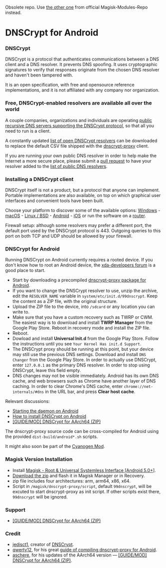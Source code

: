 Obsolete repo. Use [the other one](https://github.com/Magisk-Modules-Repo/dnscrypt-proxy-magisk) from official Magisk-Modules-Repo instead.

# DNSCrypt for Android

### DNSCrypt

DNSCrypt is a protocol that authenticates communications between a DNS client and a DNS resolver. It prevents DNS spoofing. It uses cryptographic signatures to verify that responses originate from the chosen DNS resolver and haven't been tampered with.

It is an open specification, with free and opensource reference implementations, and it is not affiliated with any company nor organization.

### Free, DNSCrypt-enabled resolvers are available all over the world

A couple companies, organizations and individuals are operating [public recursive DNS servers supporting the DNSCrypt protocol](https://dnscrypt.org/dnscrypt-resolvers.html), so that all you need to run is a client.

A constantly updated [list of open DNSCrypt resolvers](https://github.com/jedisct1/dnscrypt-proxy/blob/master/dnscrypt-resolvers.csv) can be downloaded to replace the default CSV file shipped with the [dnscrypt-proxy](https://dnscrypt.org/#dnscrypt-proxy) client.

If you are running your own public DNS resolver in order to help make the Internet a more secure place, please submit a [pull request](https://github.com/jedisct1/dnscrypt-proxy/pulls) to have your resolver added to the [list of public DNS resolvers](https://github.com/jedisct1/dnscrypt-proxy/blob/master/dnscrypt-resolvers.csv).

### Installing a DNSCrypt client

DNSCrypt itself is not a product, but a protocol that anyone can implement. Portable implementations are also available, on top on which graphical user interfaces and convenient tools have been built.

Choose your platform to discover some of the available options: [Windows](https://dnscrypt.org/#dnscrypt-windows) - [macOS](https://dnscrypt.org/#dnscrypt-macos) - [Linux / BSD](https://dnscrypt.org/#dnscrypt-proxy) - [Android](https://dnscrypt.org/#dnscrypt-android) - [iOS](https://dnscrypt.org/#dnscrypt-ios) or run the software on a [router](https://dnscrypt.org/#dnscrypt-routers).

Firewall setup: although some resolvers may prefer a different port, the default port used by the DNSCrypt protocol is 443. Outgoing queries to this port on both TCP and UDP should be allowed by your firewall.

### DNSCrypt for Android

Running DNSCrypt on Android currently requires a rooted device. If you don't know how to root an Android device, the [xda-developers forum](http://forum.xda-developers.com/) is a good place to start.

- Start by downloading a precompiled [dnscrypt-proxy package for Android](https://download.dnscrypt.org/dnscrypt-proxy/).
- If you want to change the DNSCrypt resolver to use, unzip the archive, edit the `RESOLVER_NAME` variable in `system/etc/init.d/99dnscrypt`. Keep the content as a ZIP file, with the original structure.
- Upload the ZIP file to the device, into `/sdcard` or any location you can write to.
- Make sure that you have a custom recovery such as TWRP or CWM. The easiest way is to download and install **TWRP Manager** from the Google Play Store. Reboot in recovery mode and install the ZIP file.
- Reboot.
- Dowload and install **Universal Init.d** from the Google Play Store. Follow the instructions until you see `Your Kernel Has init.d Support`.
- The DNSCrypt proxy should be running at this point, but your device may still use the previous DNS settings. Download and install `DNS Changer` fron the Google Play Store. In order to actually use DNSCrypt, enter `127.0.0.1` as the primary DNS resolver. In order to stop using DNSCrypt, leave this field empty.
- DNS changes may not be visible immediately. Android has its own DNS cache, and web browsers such as Chrome have another layer of DNS caching. In order to clear Chrome's DNS cache, enter `chrome://net-internals/#dns` in the URL bar, and press **Clear host cache**.

Relevant discussions:

- [Starting the daemon on Android](https://github.com/jedisct1/dnscrypt-proxy/issues/98#issuecomment-62636551)
- [How to install DNSCrypt on Android](http://forum.xda-developers.com/showthread.php?t=2793092)
- [\[GUIDE/MOD\] DNSCrypt for AArch64 (ZIP)](https://forum.xda-developers.com/nexus-5x/themes-apps/guide-dnscrypt-aarch64-t3302882)

The dnscrypt-proxy source code can be cross-compiled for Android using the provided `dist-build/android*.sh` scripts.

It might also soon be part of the [Cyanogen Mod](https://review.cyanogenmod.org/#/q/status:open+branch:cm-12.1+topic:dnscrypt).

### Magisk Version Installation

- Install [Magisk - Root & Universal Systemless Interface \[Android 5.0+\]](https://forum.xda-developers.com/apps/magisk/official-magisk-v7-universal-systemless-t3473445).
- [Download the zip](https://github.com/laggardkernel/dnscrypt-proxy-magisk/releases) and flash it in Magisk Manager or in Recovery.
- zip file includes four architectures: arm, arm64, x86, x64.
- Script in `/magisk/dnscrypt-proxy/script`, default `99dnscrypt`, will be excuted to start dnscrypt-proxy as init script. If other scripts exist there, `99dnscrypt` will be ignored.

### Support

- [\[GUIDE/MOD\] DNSCrypt for AArch64 (ZIP)](https://forum.xda-developers.com/nexus-5x/themes-apps/guide-dnscrypt-aarch64-t3302882)

### Credit

- [jedisct1](https://github.com/jedisct1), creator of [DNSCrypt](https://github.com/jedisct1/dnscrypt-proxy).
- [qwerty12](https://forum.xda-developers.com/member.php?u=235313), for his great [guide of compiling dnscrypt-proxy for Android](https://forum.xda-developers.com/showpost.php?p=56068030&postcount=20).
- [aschere](https://forum.xda-developers.com/member.php?u=5898631), for his updates of the AArch64 version — [\[GUIDE/MOD\] DNSCrypt for AArch64 (ZIP)](https://forum.xda-developers.com/nexus-5x/themes-apps/guide-dnscrypt-aarch64-t3302882).
